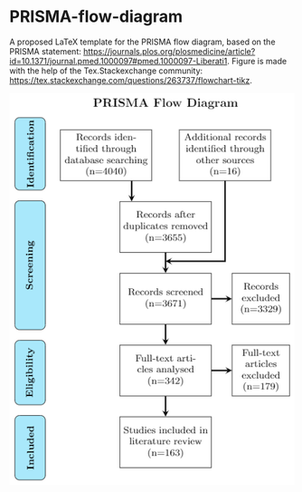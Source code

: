# PRISMA-flow-diagram
A proposed LaTeX template for the PRISMA flow diagram, based on the PRISMA statement: https://journals.plos.org/plosmedicine/article?id=10.1371/journal.pmed.1000097#pmed.1000097-Liberati1.
Figure is made with the help of the Tex.Stackexchange community: https://tex.stackexchange.com/questions/263737/flowchart-tikz.

![alt text](https://github.com/thomas-de-jager/PRISMA-flow-diagram/blob/main/PRISMA-flow-diagram.PNG?raw=true)
